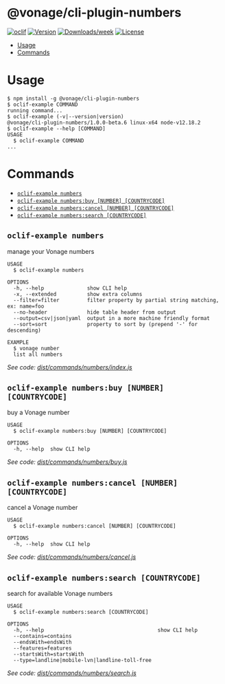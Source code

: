 @vonage/cli-plugin-numbers
==========================



[![oclif](https://img.shields.io/badge/cli-oclif-brightgreen.svg)](https://oclif.io)
[![Version](https://img.shields.io/npm/v/@vonage/cli-plugin-numbers.svg)](https://npmjs.org/package/@vonage/cli-plugin-numbers)
[![Downloads/week](https://img.shields.io/npm/dw/@vonage/cli-plugin-numbers.svg)](https://npmjs.org/package/@vonage/cli-plugin-numbers)
[![License](https://img.shields.io/npm/l/@vonage/cli-plugin-numbers.svg)](https://github.com/Vonage/cli-plugin-numbers/blob/master/package.json)

<!-- toc -->
* [Usage](#usage)
* [Commands](#commands)
<!-- tocstop -->
# Usage
<!-- usage -->
```sh-session
$ npm install -g @vonage/cli-plugin-numbers
$ oclif-example COMMAND
running command...
$ oclif-example (-v|--version|version)
@vonage/cli-plugin-numbers/1.0.0-beta.6 linux-x64 node-v12.18.2
$ oclif-example --help [COMMAND]
USAGE
  $ oclif-example COMMAND
...
```
<!-- usagestop -->
# Commands
<!-- commands -->
* [`oclif-example numbers`](#oclif-example-numbers)
* [`oclif-example numbers:buy [NUMBER] [COUNTRYCODE]`](#oclif-example-numbersbuy-number-countrycode)
* [`oclif-example numbers:cancel [NUMBER] [COUNTRYCODE]`](#oclif-example-numberscancel-number-countrycode)
* [`oclif-example numbers:search [COUNTRYCODE]`](#oclif-example-numberssearch-countrycode)

## `oclif-example numbers`

manage your Vonage numbers

```
USAGE
  $ oclif-example numbers

OPTIONS
  -h, --help              show CLI help
  -x, --extended          show extra columns
  --filter=filter         filter property by partial string matching, ex: name=foo
  --no-header             hide table header from output
  --output=csv|json|yaml  output in a more machine friendly format
  --sort=sort             property to sort by (prepend '-' for descending)

EXAMPLE
  $ vonage number
  list all numbers
```

_See code: [dist/commands/numbers/index.js](https://github.com/Vonage/vonage-cli/blob/v1.0.0-beta.6/dist/commands/numbers/index.js)_

## `oclif-example numbers:buy [NUMBER] [COUNTRYCODE]`

buy a Vonage number

```
USAGE
  $ oclif-example numbers:buy [NUMBER] [COUNTRYCODE]

OPTIONS
  -h, --help  show CLI help
```

_See code: [dist/commands/numbers/buy.js](https://github.com/Vonage/vonage-cli/blob/v1.0.0-beta.6/dist/commands/numbers/buy.js)_

## `oclif-example numbers:cancel [NUMBER] [COUNTRYCODE]`

cancel a Vonage number

```
USAGE
  $ oclif-example numbers:cancel [NUMBER] [COUNTRYCODE]

OPTIONS
  -h, --help  show CLI help
```

_See code: [dist/commands/numbers/cancel.js](https://github.com/Vonage/vonage-cli/blob/v1.0.0-beta.6/dist/commands/numbers/cancel.js)_

## `oclif-example numbers:search [COUNTRYCODE]`

search for available Vonage numbers

```
USAGE
  $ oclif-example numbers:search [COUNTRYCODE]

OPTIONS
  -h, --help                                     show CLI help
  --contains=contains
  --endsWith=endsWith
  --features=features
  --startsWith=startsWith
  --type=landline|mobile-lvn|landline-toll-free
```

_See code: [dist/commands/numbers/search.js](https://github.com/Vonage/vonage-cli/blob/v1.0.0-beta.6/dist/commands/numbers/search.js)_
<!-- commandsstop -->
